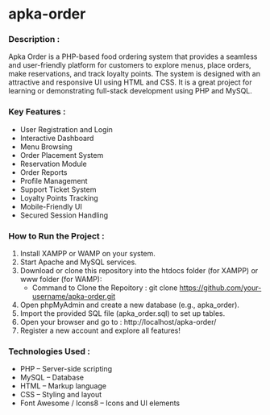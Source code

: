 # apka-order

### Description :

Apka Order is a PHP-based food ordering system that provides a seamless and user-friendly platform for customers to explore menus, place orders, make reservations, and track loyalty points. The system is designed with an attractive and responsive UI using HTML and CSS.
It is a great project for learning or demonstrating full-stack development using PHP and MySQL.

### Key Features : 

- User Registration and Login
- Interactive Dashboard
- Menu Browsing
- Order Placement System
- Reservation Module
- Order Reports
- Profile Management
- Support Ticket System
- Loyalty Points Tracking
- Mobile-Friendly UI
- Secured Session Handling

### How to Run the Project :

1. Install XAMPP or WAMP on your system.
2. Start Apache and MySQL services.
3. Download or clone this repository into the htdocs folder (for XAMPP) or www folder (for WAMP):
     - Command to Clone the Repoitory : git clone https://github.com/your-username/apka-order.git
5. Open phpMyAdmin and create a new database (e.g., apka_order).
6. Import the provided SQL file (apka_order.sql) to set up tables.
7. Open your browser and go to : http://localhost/apka-order/
8. Register a new account and explore all features!

### Technologies Used :

- PHP – Server-side scripting
- MySQL – Database
- HTML – Markup language
- CSS – Styling and layout
- Font Awesome / Icons8 – Icons and UI elements

